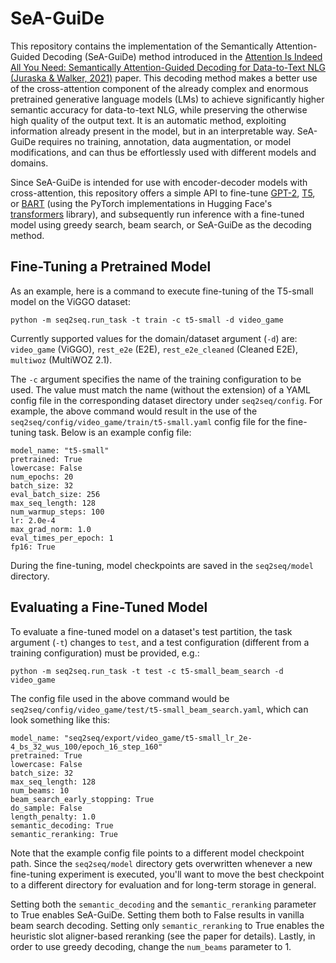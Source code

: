# SeA-GuiDe

This repository contains the implementation of the Semantically Attention-Guided Decoding (SeA-GuiDe) method introduced in the [Attention Is Indeed All You Need: Semantically Attention-Guided Decoding for Data-to-Text NLG (Juraska & Walker, 2021)](https://aclanthology.org/2021.inlg-1.45/) paper. This decoding method makes a better use of the cross-attention component of the already complex and enormous pretrained generative language models (LMs) to achieve significantly higher semantic accuracy for data-to-text NLG, while preserving the otherwise high quality of the output text. It is an automatic method, exploiting information already present in the model, but in an interpretable way. SeA-GuiDe requires no training, annotation, data augmentation, or model modifications, and can thus be effortlessly used with different models and domains.

Since SeA-GuiDe is intended for use with encoder-decoder models with cross-attention, this repository offers a simple API to fine-tune [GPT-2](https://huggingface.co/transformers/model_doc/gpt2.html), [T5](https://huggingface.co/transformers/model_doc/t5.html), or [BART](https://huggingface.co/transformers/model_doc/bart.html) (using the PyTorch implementations in Hugging Face's [transformers](https://huggingface.co/transformers/index.html) library), and subsequently run inference with a fine-tuned model using greedy search, beam search, or SeA-GuiDe as the decoding method.

## Fine-Tuning a Pretrained Model

As an example, here is a command to execute fine-tuning of the T5-small model on the ViGGO dataset:

```
python -m seq2seq.run_task -t train -c t5-small -d video_game
```

Currently supported values for the domain/dataset argument (`-d`) are: `video_game` (ViGGO), `rest_e2e` (E2E), `rest_e2e_cleaned` (Cleaned E2E), `multiwoz` (MultiWOZ 2.1).

The `-c` argument specifies the name of the training configuration to be used. The value must match the name (without the extension) of a YAML config file in the corresponding dataset directory under `seq2seq/config`. For example, the above command would result in the use of the `seq2seq/config/video_game/train/t5-small.yaml` config file for the fine-tuning task. Below is an example config file:

```
model_name: "t5-small"
pretrained: True
lowercase: False
num_epochs: 20
batch_size: 32
eval_batch_size: 256
max_seq_length: 128
num_warmup_steps: 100
lr: 2.0e-4
max_grad_norm: 1.0
eval_times_per_epoch: 1
fp16: True
```

During the fine-tuning, model checkpoints are saved in the `seq2seq/model` directory.

## Evaluating a Fine-Tuned Model

To evaluate a fine-tuned model on a dataset's test partition, the task argument (`-t`) changes to `test`, and a test configuration (different from a training configuration) must be provided, e.g.:

```
python -m seq2seq.run_task -t test -c t5-small_beam_search -d video_game
```

The config file used in the above command would be `seq2seq/config/video_game/test/t5-small_beam_search.yaml`, which can look something like this:

```
model_name: "seq2seq/export/video_game/t5-small_lr_2e-4_bs_32_wus_100/epoch_16_step_160"
pretrained: True
lowercase: False
batch_size: 32
max_seq_length: 128
num_beams: 10
beam_search_early_stopping: True
do_sample: False
length_penalty: 1.0
semantic_decoding: True
semantic_reranking: True
```

Note that the example config file points to a different model checkpoint path. Since the `seq2seq/model` directory gets overwritten whenever a new fine-tuning experiment is executed, you'll want to move the best checkpoint to a different directory for evaluation and for long-term storage in general.

Setting both the `semantic_decoding` and the `semantic_reranking` parameter to True enables SeA-GuiDe. Setting them both to False results in vanilla beam search decoding. Setting only `semantic_reranking` to True enables the heuristic slot aligner-based reranking (see the paper for details). Lastly, in order to use greedy decoding, change the `num_beams` parameter to 1.
